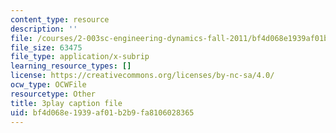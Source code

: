 ```yaml
---
content_type: resource
description: ''
file: /courses/2-003sc-engineering-dynamics-fall-2011/bf4d068e1939af01b2b9fa8106028365_GUvoVvXwoOQ.srt
file_size: 63475
file_type: application/x-subrip
learning_resource_types: []
license: https://creativecommons.org/licenses/by-nc-sa/4.0/
ocw_type: OCWFile
resourcetype: Other
title: 3play caption file
uid: bf4d068e-1939-af01-b2b9-fa8106028365
---
```

